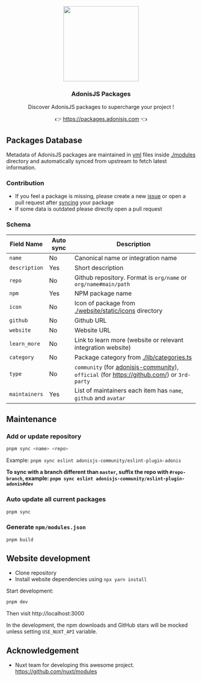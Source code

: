 <div align="center">
  <img src="https://i.imgur.com/2wGdEJN.png" width="200" fill="red" />
  <br />
  <h3>AdonisJS Packages</h3>
  <p>Discover AdonisJS packages to supercharge your project !</p>
  <p>👉 <a href="https://packages.adonisjs.com">https://packages.adonisjs.com</a> 👈</p>
</div>

## Packages Database

Metadata of AdonisJS packages are maintained in [yml](https://en.wikipedia.org/wiki/YAML) files inside [./modules](./modules) directory and automatically synced from upstream to fetch latest information.

### Contribution

- If you feel a package is missing, please create a new [issue]() or open a pull request after [syncing](#add-or-update-repository) your package
- If some data is outdated please directly open a pull request

### Schema

Field Name      | Auto sync | Description
----------------|-----------|--------------
`name`          | No        | Canonical name or integration name
`description`   | Yes       | Short description
`repo`          | No        | Github repository. Format is `org/name` or `org/name#main/path`
`npm`           | Yes       | NPM package name
`icon`          | No        | Icon of package from [./website/static/icons](./website/static/icons) directory
`github`        | No        | Github URL
`website`       | No        | Website URL
`learn_more`    | No        | Link to learn more (website or relevant integration website)
`category`      | No        | Package category from [./lib/categories.ts](./lib/categories.ts)
`type`          | No        | `community` (for [adonisjs-community](https://github.com/adonisjs-community/)), `official` (for https://github.com/) or `3rd-party`
`maintainers`   | Yes       | List of maintainers each item has `name`, `github` and `avatar`

## Maintenance

### Add or update repository

```bash
pnpm sync <name> <repo>
```

Example: `pnpm sync eslint adonisjs-community/eslint-plugin-adonis`

**To sync with a branch different than `master`, suffix the repo with `#repo-branch`, example: `pnpm sync eslint adonisjs-community/eslint-plugin-adonis#dev`**

### Auto update all current packages

```bash
pnpm sync
```

### Generate `npm/modules.json`

```bash
pnpm build
```

## Website development

- Clone repository
- Install website dependencies using `npx yarn install`

Start development:

```bash
pnpm dev
```

Then visit http://localhost:3000

In the development, the npm downloads and GitHub stars will be mocked unless setting `USE_NUXT_API` variable.

## Acknowledgement

- Nuxt team for developing this awesome project. https://github.com/nuxt/modules
